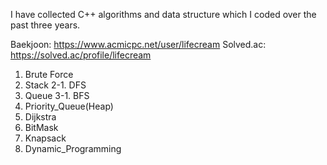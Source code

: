I have collected C++ algorithms and data structure which I coded over the past three years.

Baekjoon: https://www.acmicpc.net/user/lifecream
Solved.ac: https://solved.ac/profile/lifecream

1. Brute Force
2. Stack
2-1. DFS
3. Queue
3-1. BFS
4. Priority_Queue(Heap)
5. Dijkstra
6. BitMask
7. Knapsack
8. Dynamic_Programming
